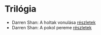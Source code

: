 # Trilógia

- Darren Shan: A holtak vonulása [részletek](_details/Darren%20Shan.md#id_277)
- Darren Shan: A pokol pereme [részletek](_details/Darren%20Shan.md#id_278)